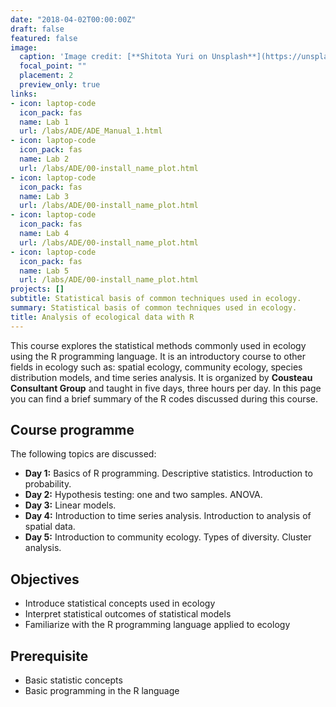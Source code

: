 ```yaml
---
date: "2018-04-02T00:00:00Z"
draft: false
featured: false
image:
  caption: 'Image credit: [**Shitota Yuri on Unsplash**](https://unsplash.com/photos/p0hDztR46cw)'
  focal_point: ""
  placement: 2
  preview_only: true
links:
- icon: laptop-code
  icon_pack: fas
  name: Lab 1
  url: /labs/ADE/ADE_Manual_1.html
- icon: laptop-code
  icon_pack: fas
  name: Lab 2
  url: /labs/ADE/00-install_name_plot.html
- icon: laptop-code
  icon_pack: fas
  name: Lab 3
  url: /labs/ADE/00-install_name_plot.html
- icon: laptop-code
  icon_pack: fas
  name: Lab 4
  url: /labs/ADE/00-install_name_plot.html
- icon: laptop-code
  icon_pack: fas
  name: Lab 5
  url: /labs/ADE/00-install_name_plot.html
projects: []
subtitle: Statistical basis of common techniques used in ecology.
summary: Statistical basis of common techniques used in ecology.
title: Analysis of ecological data with R
---
```


This course explores the statistical methods commonly used in ecology using the R programming language. It is an introductory course to other fields in ecology such as: spatial ecology, community ecology, species distribution models, and time series analysis. It is organized by **Cousteau Consultant Group** and taught in five days, three hours per day. In this page you can find a brief summary of the R codes discussed during this course.  

## Course programme

The following topics are discussed:

- **Day 1:** Basics of R programming. Descriptive statistics. Introduction to probability.
- **Day 2:** Hypothesis testing: one and two samples. ANOVA.
- **Day 3:** Linear models.
- **Day 4:** Introduction to time series analysis. Introduction to analysis of spatial data.
- **Day 5:** Introduction to community ecology. Types of diversity. Cluster analysis.

## Objectives

- Introduce statistical concepts used in ecology
- Interpret statistical outcomes of statistical models
- Familiarize with the R programming language applied to ecology

## Prerequisite

* Basic statistic concepts
* Basic programming in the R language
